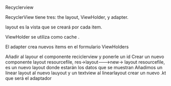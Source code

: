 Recyclerview



RecyclerView tiene tres: the layout, ViewHolder, y adapter.

layout es la vista que se creará por cada item.

ViewHolder se utiliza como cache .

El adapter crea nuevos items en el formulario ViewHolders

Añadir al layour el componente reciclerview y ponerle un id
Crear un nuevo componente layout resourcefile, res->layout--->new-> layout resourcefile, es un nuevo layout donde estarán los datos que se muestran
Añadimos un linear layout al nuevo lauyout y un textview al linearlayout
crear un nuevo .kt que será el adaptador


